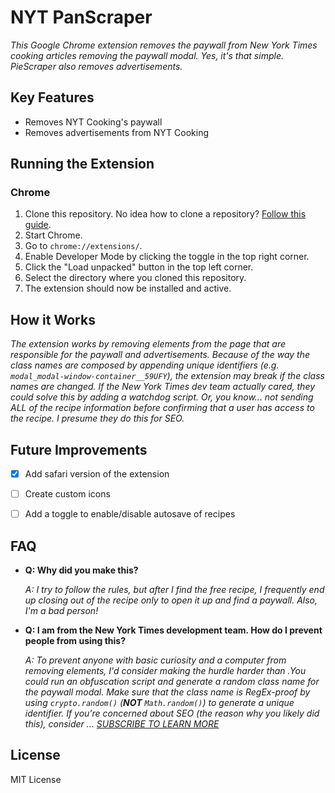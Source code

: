 # NYT PanScraper

_This Google Chrome extension removes the paywall from New York Times cooking articles removing the paywall modal. Yes, it's that simple. PieScraper also removes advertisements._

## Key Features

- Removes NYT Cooking's paywall
- Removes advertisements from NYT Cooking

## Running the Extension

### Chrome
1. Clone this repository. No idea how to clone a repository? [Follow this guide](https://docs.github.com/en/get-started/quickstart/set-up-git).
2. Start Chrome.
3. Go to `chrome://extensions/`.
4. Enable Developer Mode by clicking the toggle in the top right corner.
5. Click the "Load unpacked" button in the top left corner.
6. Select the directory where you cloned this repository.
7. The extension should now be installed and active.


## How it Works
_The extension works by removing elements from the page that are responsible for the paywall and advertisements. Because of the way the class names are composed by appending unique identifiers (e.g. `modal_modal-window-container__59UFY`), the extension may break if the class names are changed. If the New York Times dev team actually cared, they could solve this by adding a watchdog script. Or, you know... not sending ALL of the recipe information before confirming that a user has access to the recipe. I presume they do this for SEO._

## Future Improvements
- [X] Add safari version of the extension
- [ ] Create custom icons
- [ ] Add a toggle to enable/disable autosave of recipes


## FAQ
- **Q: Why did you make this?**

  *A: I try to follow the rules, but after I find the free recipe, I frequently end up closing out of the recipe only to open it up and find a paywall. Also, I'm a bad person!*


- **Q: I am from the New York Times development team. How do I prevent people from using this?**

  *A: To prevent anyone with basic curiosity and a computer from removing elements, I'd consider making the hurdle harder than .You could run an obfuscation script and generate a random class name for the paywall modal. Make sure that the class name is RegEx-proof by using `crypto.random()` (***NOT*** `Math.random()`) to generate a unique identifier. If you're concerned about SEO (the reason why you likely did this), consider ... [SUBSCRIBE TO LEARN MORE]('')* 

## License
MIT License





